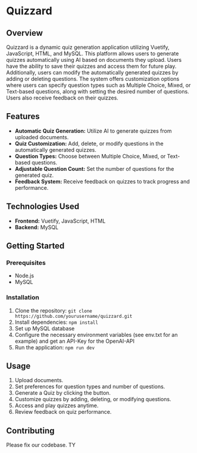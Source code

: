 # Quizzard
## Overview
Quizzard is a dynamic quiz generation application utilizing Vuetify, JavaScript, HTML, and MySQL. This platform allows users to generate quizzes automatically using AI based on documents they upload. Users have the ability to save their quizzes and access them for future play. Additionally, users can modify the automatically generated quizzes by adding or deleting questions. The system offers customization options where users can specify question types such as Multiple Choice, Mixed, or Text-based questions, along with setting the desired number of questions. Users also receive feedback on their quizzes.
## Features
- **Automatic Quiz Generation:** Utilize AI to generate quizzes from uploaded documents.
- **Quiz Customization:** Add, delete, or modify questions in the automatically generated quizzes.
- **Question Types:** Choose between Multiple Choice, Mixed, or Text-based questions.
- **Adjustable Question Count:** Set the number of questions for the generated quiz.
- **Feedback System:** Receive feedback on quizzes to track progress and performance.
## Technologies Used

- **Frontend:** Vuetify, JavaScript, HTML
- **Backend:** MySQL

## Getting Started

### Prerequisites

- Node.js
- MySQL

### Installation

1. Clone the repository: `git clone https://github.com/yourusername/quizzard.git`
2. Install dependencies: `npm install`
3. Set up MySQL database
4. Configure the necessary environment variables (see env.txt for an example) and get an API-Key for the OpenAI-API
5. Run the application: `npm run dev`

## Usage

1. Upload documents.
2. Set preferences for question types and number of questions.
3. Generate a Quiz by clicking the button.
4. Customize quizzes by adding, deleting, or modifying questions.
5. Access and play quizzes anytime.
6. Review feedback on quiz performance.

## Contributing

Please fix our codebase. TY
